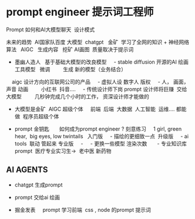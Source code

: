 # prompt engineer 提示词工程师

Prompt 如何和AI大模型聊天  设计模式 

未来的趋势  AI国家队百度
大模型  chatgpt   金矿  学习了全网的知识 + 神经网络算法  
AIGC   生成内容   挖矿 
AI画图  质量取决于提示词

- 墨幽人造人   基于基础大模型的改良模型 
    - stable diffusion 开源的AI 绘画工具模型   微调 
        生成 新的模型（业务结合）

    aigc 设计方向的互联网公司的产品 
    - 虚拟人设 数字人 版权
    - 人， 画面， 声音 动画 
        小红书  抖音....
    - 传统设计师下岗 prompt 设计师将巨赚  交给大模型
        几秒钟完成几个小时的工作， 资深设计师才能做的


- 大模型是金矿  AIGC 超级个体 
    前端  后端  大数据  人工智能  运维.... 都能做  程序员超级个体

- prompt 金钥匙  
    如何成为prompt engineer ? 刻意练习
    1 girl, green hear,  big eyes, low twintails   入门版
    - 描绘的更细致一点  升级版
    - ai tools  联动 管起来 专业版
    - 
    - 更换一些模型 渲染次数  
    - 专业知识库prompt  医疗专业实习生->  老中医 新药物

## AI AGENTS 
- chatgpt 生成prompt 
- prompt 交给ai 绘画 

- 掘金发表
    prompt 学习前端  css , node 的prompt 提示词  


